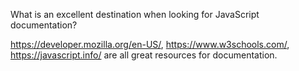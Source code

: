 What is an excellent destination when looking for JavaScript documentation?

https://developer.mozilla.org/en-US/, https://www.w3schools.com/, https://javascript.info/ are all great resources for documentation.